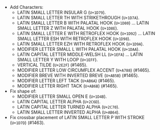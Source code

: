 * Add Characters:
  - LATIN SMALL LETTER INSULAR G (`U+1D79`).
  - LATIN SMALL LETTER TH WITH STRIKETHROUGH (`U+1D7A`).
  - LATIN SMALL LETTER B WITH PALATAL HOOK (`U+1D80`) ... LATIN SMALL LETTER Z WITH PALATAL HOOK (`U+1D8E`).
  - LATIN SMALL LETTER E WITH RETROFLEX HOOK (`U+1D92`) ... LATIN SMALL LETTER ESH WITH RETROFLEX HOOK (`U+1D98`).
  - LATIN SMALL LETTER EZH WITH RETROFLEX HOOK (`U+1D9A`).
  - MODIFIER LETTER SMALL L WITH PALATAL HOOK (`U+1DAA`).
  - LATIN CAPITAL LETTER MIDDLE-WELSH LL (`U+1EFA`) ... LATIN SMALL LETTER Y WITH LOOP (`U+1EFF`).
  - VERTICAL TILDE (`U+2E2F`) (#1465).
  - MODIFIER LETTER LOW CIRCUMFLEX ACCENT (`U+A788`) (#1465).
  - MODIFIER BREVE WITH INVERTED BREVE (`U+AB5B`) (#1465).
  - MODIFIER LETTER LEFT TACK (`U+AB6A`) (#1465).
  - MODIFIER LETTER RIGHT TACK (`U+AB6B`) (#1465).
* Fix shape of:
  - MODIFIER LETTER SMALL OPEN E (`U+1D4B`).
  - LATIN CAPITAL LETTER ALPHA (`U+2C6D`).
  - LATIN CAPITAL LETTER TURNED ALPHA (`U+2C70`).
  - LATIN SMALL LETTER INVERTED ALPHA (`U+AB64`).
* Fix crossbar placement of LATIN SMALL LETTER P WITH STROKE (`U+1D7D`) (#1463).
